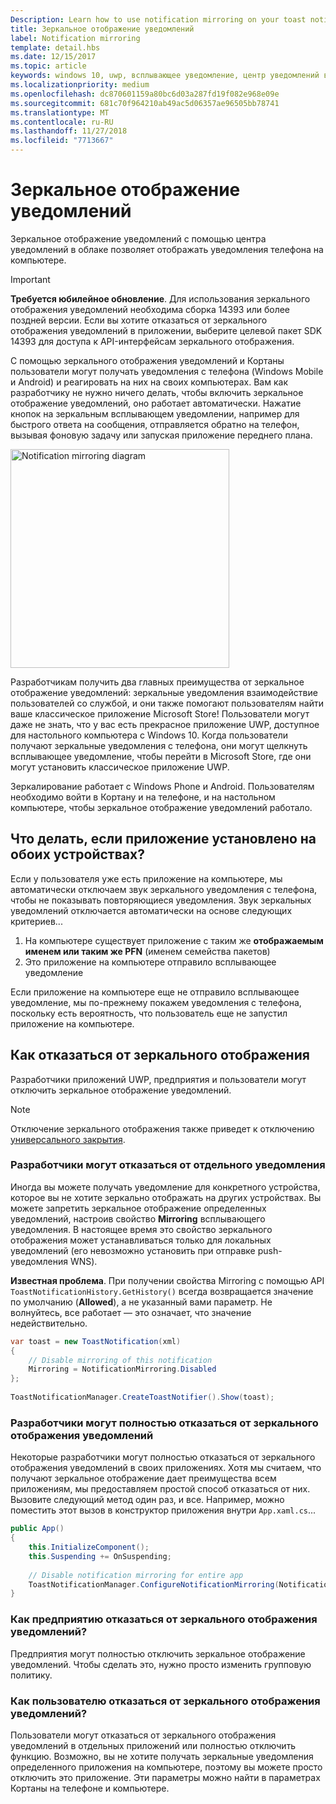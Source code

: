 ```yaml
---
Description: Learn how to use notification mirroring on your toast notifications.
title: Зеркальное отображение уведомлений
label: Notification mirroring
template: detail.hbs
ms.date: 12/15/2017
ms.topic: article
keywords: windows 10, uwp, всплывающее уведомление, центр уведомлений в облаке, зеркальное отображения уведомлений, уведомление, разные устройства
ms.localizationpriority: medium
ms.openlocfilehash: dc870601159a80bc6d03a287fd19f082e968e09e
ms.sourcegitcommit: 681c70f964210ab49ac5d06357ae96505bb78741
ms.translationtype: MT
ms.contentlocale: ru-RU
ms.lasthandoff: 11/27/2018
ms.locfileid: "7713667"
---
```

# <a name="notification-mirroring"></a>Зеркальное отображение уведомлений

Зеркальное отображение уведомлений с помощью центра уведомлений в облаке позволяет отображать уведомления телефона на компьютере.

> [!IMPORTANT]
> **Требуется юбилейное обновление**. Для использования зеркального отображения уведомлений необходима сборка 14393 или более поздней версии. Если вы хотите отказаться от зеркального отображения уведомлений в приложении, выберите целевой пакет SDK 14393 для доступа к API-интерфейсам зеркального отображения.

С помощью зеркального отображения уведомлений и Кортаны пользователи могут получать уведомления с телефона (Windows Mobile и Android) и реагировать на них на своих компьютерах. Вам как разработчику не нужно ничего делать, чтобы включить зеркальное отображение уведомлений, оно работает автоматически. Нажатие кнопок на зеркальным всплывающем уведомлении, например для быстрого ответа на сообщения, отправляется обратно на телефон, вызывая фоновую задачу или запуская приложение переднего плана.

<img alt="Notification mirroring diagram" src="images/toast-mirroring.gif" width="350"/>

Разработчикам получить два главных преимущества от зеркальное отображение уведомлений: зеркальные уведомления взаимодействие пользователей со службой, и они также помогают пользователям найти ваше классическое приложение Microsoft Store! Пользователи могут даже не знать, что у вас есть прекрасное приложение UWP, доступное для настольного компьютера с Windows 10. Когда пользователи получают зеркальные уведомления с телефона, они могут щелкнуть всплывающее уведомление, чтобы перейти в Microsoft Store, где они могут установить классическое приложение UWP.

Зеркалирование работает с Windows Phone и Android. Пользователям необходимо войти в Кортану и на телефоне, и на настольном компьютере, чтобы зеркальное отображение уведомлений работало.


## <a name="what-if-the-app-is-installed-on-both-devices"></a>Что делать, если приложение установлено на обоих устройствах?

Если у пользователя уже есть приложение на компьютере, мы автоматически отключаем звук зеркального уведомления с телефона, чтобы не показывать повторяющиеся уведомления. Звук зеркальных уведомлений отключается автоматически на основе следующих критериев...

1. На компьютере существует приложение с таким же **отображаемым именем или таким же PFN** (именем семейства пакетов)
2. Это приложение на компьютере отправило всплывающее уведомление

Если приложение на компьютере еще не отправило всплывающее уведомление, мы по-прежнему покажем уведомления с телефона, поскольку есть вероятность, что пользователь еще не запустил приложение на компьютере.


## <a name="how-to-opt-out-of-mirroring"></a>Как отказаться от зеркального отображения

Разработчики приложений UWP, предприятия и пользователи могут отключить зеркальное отображение уведомлений.

> [!NOTE]
> Отключение зеркального отображения также приведет к отключению [универсального закрытия](universal-dismiss.md).


### <a name="as-a-developer-opt-out-an-individual-notification"></a>Разработчики могут отказаться от отдельного уведомления

Иногда вы можете получать уведомление для конкретного устройства, которое вы не хотите зеркально отображать на других устройствах. Вы можете запретить зеркальное отображение определенных уведомлений, настроив свойство **Mirroring** всплывающего уведомления. В настоящее время это свойство зеркального отображения может устанавливаться только для локальных уведомлений (его невозможно установить при отправке push-уведомления WNS).

**Известная проблема**. При получении свойства Mirroring с помощью API `ToastNotificationHistory.GetHistory()` всегда возвращается значение по умолчанию (**Allowed**), а не указанный вами параметр. Не волнуйтесь, все работает — это означает, что значение недействительно.

```csharp
var toast = new ToastNotification(xml)
{
    // Disable mirroring of this notification
    Mirroring = NotificationMirroring.Disabled
};
  
ToastNotificationManager.CreateToastNotifier().Show(toast);
```


### <a name="as-a-developer-opt-out-completely"></a>Разработчики могут полностью отказаться от зеркального отображения уведомлений

Некоторые разработчики могут полностью отказаться от зеркального отображения уведомлений в своих приложениях. Хотя мы считаем, что получают зеркальное отображение дает преимущества всем приложениям, мы предоставляем простой способ отказаться от них. Вызовите следующий метод один раз, и все. Например, можно поместить этот вызов в конструктор приложения внутри `App.xaml.cs`...

```csharp
public App()
{
    this.InitializeComponent();
    this.Suspending += OnSuspending;
 
    // Disable notification mirroring for entire app
    ToastNotificationManager.ConfigureNotificationMirroring(NotificationMirroring.Disabled);
}
```


### <a name="as-an-enterprise-how-do-i-opt-out"></a>Как предприятию отказаться от зеркального отображения уведомлений?

Предприятия могут полностью отключить зеркальное отображение уведомлений. Чтобы сделать это, нужно просто изменить групповую политику.


### <a name="as-a-user-how-do-i-opt-out"></a>Как пользователю отказаться от зеркального отображения уведомлений?

Пользователи могут отказаться от зеркального отображения уведомлений в отдельных приложений или полностью отключить функцию. Возможно, вы не хотите получать зеркальные уведомления определенного приложения на компьютере, поэтому вы можете просто отключить это приложение. Эти параметры можно найти в параметрах Кортаны на телефоне и компьютере.